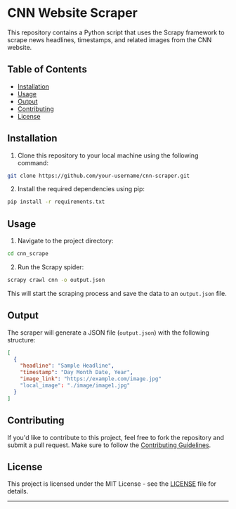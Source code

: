# CNN Website Scraper

This repository contains a Python script that uses the Scrapy framework to scrape news headlines, timestamps, and related images from the CNN website.

## Table of Contents

- [Installation](#installation)
- [Usage](#usage)
- [Output](#output)
- [Contributing](#contributing)
- [License](#license)

## Installation

1. Clone this repository to your local machine using the following command:

```bash
git clone https://github.com/your-username/cnn-scraper.git
```

2. Install the required dependencies using pip:

```bash
pip install -r requirements.txt
```

## Usage

1. Navigate to the project directory:

```bash
cd cnn_scrape
```

2. Run the Scrapy spider:

```bash
scrapy crawl cnn -o output.json
```

This will start the scraping process and save the data to an `output.json` file.

## Output

The scraper will generate a JSON file (`output.json`) with the following structure:

```json
[
  {
    "headline": "Sample Headline",
    "timestamp": "Day Month Date, Year",
    "image_link": "https://example.com/image.jpg"
    "local_image": "./image/image1.jpg"
  }
]
```

## Contributing

If you'd like to contribute to this project, feel free to fork the repository and submit a pull request. Make sure to follow the [Contributing Guidelines](CONTRIBUTING.md).

## License

This project is licensed under the MIT License - see the [LICENSE](LICENSE) file for details.

---
